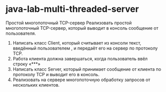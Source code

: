 # java-lab-multi-threaded-server
Простой многопоточный TCP-сервер
Реализовать простой многопоточный TCP-сервер, который выводит в консоль сообщение от пользователя.
1.	Написать класс Client, который считывает из консоли текст, введённый пользователем , и передаёт его на сервер по протоколу TCP.
2.	Работа клиента должна завершаться, когда пользователь ввёл строку «***»
3.	Написать класс Server, который принимает сообщение от клиента по протоколу TCP и выводит его в консоль.
4.	Реализовать на сервере многопоточную обработку запросов от нескольких клиентов.
